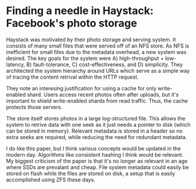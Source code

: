 # Finding a needle in Haystack: Facebook's photo storage

Haystack was motivated by their photo storage and serving system. It consists of many small files that were served off of an NFS store. As NFS is inefficient for small files due to the metadata overhead, a new system was desired. The key goals for the system were A) high-throughput + low-latency, B) fault-tolerance, C) cost-effectiveness, and D) simplicity. They architected the system hierarchy around URLs which serve as a simple way of tracing the content retrival within the HTTP request.

They note an interesing justification for using a cache for only write-enabled shard. Users access recent photos often after uploads, but it's important to shield write-enabled shards from read traffic. Thus, the cache protects those servers.

The store itself stores photos in a large log-structured file. This allows the system to retrive data with one seek as it just needs a pointer to disk (which can be stored in memory). Relevant metadata is stored in a header so no extra seeks are required, while reducing the need for redundant metadata.

I do like this paper, but I think various concepts would be updated in the modern day. Algorithms like consistent hashing I think would be relevant. My biggest criticism of the paper is that it's no longer as relevant in an age where SSDs are prevalant and cheap. File system metadata could easily be stored on flash while the files are stored on disk, a setup that is easily accomplished using ZFS these days.
